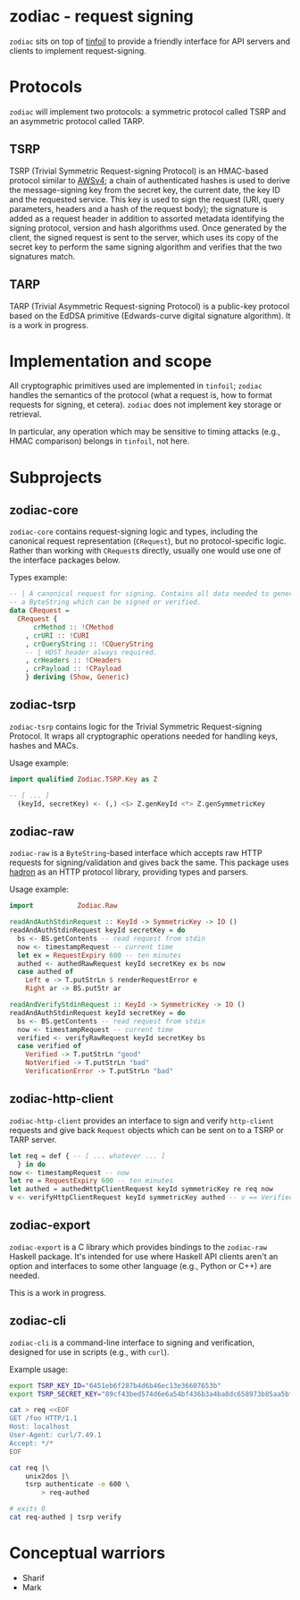 zodiac - request signing
========================

`zodiac` sits on top of [tinfoil](https://github.com/ambiata/tinfoil)
to provide a friendly interface for API servers and clients to
implement request-signing.

Protocols
=========

`zodiac` will implement two protocols: a symmetric protocol called
TSRP and an asymmetric protocol called TARP.

TSRP
----

TSRP (Trivial Symmetric Request-signing Protocol) is an HMAC-based
protocol similar to
[AWSv4](https://docs.aws.amazon.com/general/latest/gr/sigv4_signing.html);
a chain of authenticated hashes is used to derive the message-signing
key from the secret key, the current date, the key ID and the
requested service. This key is used to sign the request (URI, query
parameters, headers and a hash of the request body); the signature is
added as a request header in addition to assorted metadata identifying
the signing protocol, version and hash algorithms used. Once generated
by the client, the signed request is sent to the server, which uses
its copy of the secret key to perform the same signing algorithm and
verifies that the two signatures match.

TARP
----

TARP (Trivial Asymmetric Request-signing Protocol) is a public-key
protocol based on the EdDSA primitive (Edwards-curve digital signature
algorithm). It is a work in progress.

Implementation and scope
========================

All cryptographic primitives used are implemented in `tinfoil`;
`zodiac` handles the semantics of the protocol (what a request is,
how to format requests for signing, et cetera). `zodiac` does not
implement key storage or retrieval.

In particular, any operation which may be sensitive to timing attacks
(e.g., HMAC comparison) belongs in `tinfoil`, not here.

Subprojects
===========

zodiac-core
-----------

`zodiac-core` contains request-signing logic and types, including the
canonical request representation (`CRequest`), but no
protocol-specific logic. Rather than working with `CRequest`s
directly, usually one would use one of the interface packages below.

Types example:

```haskell
-- | A canonical request for signing. Contains all data needed to generate
-- a ByteString which can be signed or verified.
data CRequest =
  CRequest {
      crMethod :: !CMethod
    , crURI :: !CURI
    , crQueryString :: !CQueryString
    -- | HOST header always required.
    , crHeaders :: !CHeaders
    , crPayload :: !CPayload
    } deriving (Show, Generic)
```

zodiac-tsrp
-----------

`zodiac-tsrp` contains logic for the Trivial Symmetric Request-signing
Protocol. It wraps all cryptographic operations needed for handling
keys, hashes and MACs.

Usage example:

```haskell
import qualified Zodiac.TSRP.Key as Z

-- [ ... ]
  (keyId, secretKey) <- (,) <$> Z.genKeyId <*> Z.genSymmetricKey
```

zodiac-raw
----------

`zodiac-raw` is a `ByteString`-based interface which accepts raw HTTP
requests for signing/validation and gives back the same. This package
uses [hadron](https://github.com/ambiata/hadron) as an HTTP protocol
library, providing types and parsers.

Usage example:

```haskell
import           Zodiac.Raw

readAndAuthStdinRequest :: KeyId -> SymmetricKey -> IO ()
readAndAuthStdinRequest keyId secretKey = do
  bs <- BS.getContents -- read request from stdin
  now <- timestampRequest -- current time
  let ex = RequestExpiry 600 -- ten minutes
  authed <- authedRawRequest keyId secretKey ex bs now
  case authed of
    Left e -> T.putStrLn $ renderRequestError e
    Right ar -> BS.putStr ar

readAndVerifyStdinRequest :: KeyId -> SymmetricKey -> IO ()
readAndAuthStdinRequest keyId secretKey = do
  bs <- BS.getContents -- read request from stdin
  now <- timestampRequest -- current time
  verified <- verifyRawRequest keyId secretKey bs
  case verified of
    Verified -> T.putStrLn "good"
    NotVerified -> T.putStrLn "bad"
    VerificationError -> T.putStrLn "bad"
```

zodiac-http-client
------------------

`zodiac-http-client` provides an interface to sign and verify
`http-client` requests and give back `Request` objects which can be
sent on to a TSRP or TARP server.

```haskell
let req = def { -- [ ... whatever ... ]
  } in do
now <- timestampRequest -- now
let re = RequestExpiry 600 -- ten minutes
let authed = authedHttpClientRequest keyId symmetricKey re req now
v <- verifyHttpClientRequest keyId symmetricKey authed -- v == Verified
```

zodiac-export
-------------

`zodiac-export` is a C library which provides bindings to the
`zodiac-raw` Haskell package. It's intended for use where Haskell API
clients aren't an option and interfaces to some other language (e.g.,
Python or C++) are needed.

This is a work in progress.

zodiac-cli
----------

`zodiac-cli` is a command-line interface to signing and verification,
designed for use in scripts (e.g., with `curl`).

Example usage:

```sh
export TSRP_KEY_ID="6451eb6f287b4d6b46ec13e36607653b"
export TSRP_SECRET_KEY="89cf43bed574d6e6a54bf436b3a4ba8dc658973b85aa5bfc80f05e38e01d28d7"

cat > req <<EOF
GET /foo HTTP/1.1
Host: localhost
User-Agent: curl/7.49.1
Accept: */*
EOF

cat req |\
    unix2dos |\
    tsrp authenticate -e 600 \
        > req-authed

# exits 0
cat req-authed | tsrp verify
```

Conceptual warriors
===================

 - Sharif
 - Mark
